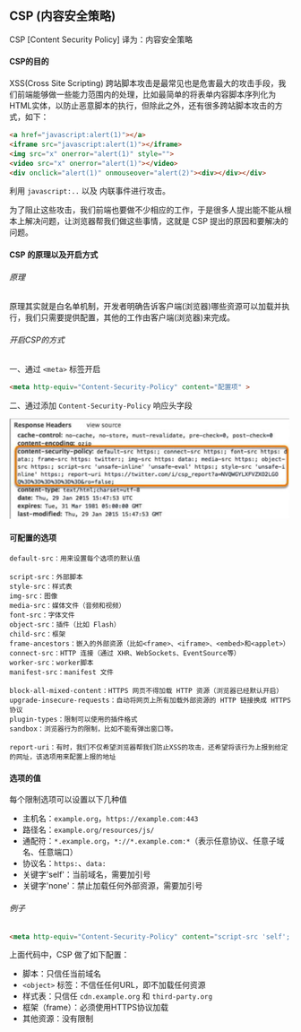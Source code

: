 ## CSP (内容安全策略)

<p class="tip">CSP [Content Security Policy] 译为：内容安全策略</p>

#### CSP的目的

XSS(Cross Site Scripting) 跨站脚本攻击是最常见也是危害最大的攻击手段，我们前端能够做一些能力范围内的处理，比如最简单的将表单内容脚本序列化为HTML实体，以防止恶意脚本的执行，但除此之外，还有很多跨站脚本攻击的方式，如下：

```html
<a href="javascript:alert(1)"></a>
<iframe src="javascript:alert(1)"></iframe>
<img src="x" onerror="alert(1)" style="">
<video src="x" onerror="alert(1)"></video>
<div onclick="alert(1)" onmouseover="alert(2)"><div></div></div>
```

利用 `javascript:..` 以及 内联事件进行攻击。

为了阻止这些攻击，我们前端也要做不少相应的工作，于是很多人提出能不能从根本上解决问题，让浏览器帮我们做这些事情，这就是 CSP 提出的原因和要解决的问题。

#### CSP 的原理以及开启方式

###### 原理

原理其实就是白名单机制，开发者明确告诉客户端(浏览器)哪些资源可以加载并执行，我们只需要提供配置，其他的工作由客户端(浏览器)来完成。

###### 开启CSP的方式

一、通过 `<meta>` 标签开启

```html
<meta http-equiv="Content-Security-Policy" content="配置项" >
```

二、通过添加 `Content-Security-Policy` 响应头字段

<img src="/img/csp.png" width="500" />

#### 可配置的选项

```
default-src：用来设置每个选项的默认值

script-src：外部脚本
style-src：样式表
img-src：图像
media-src：媒体文件（音频和视频）
font-src：字体文件
object-src：插件（比如 Flash）
child-src：框架
frame-ancestors：嵌入的外部资源（比如<frame>、<iframe>、<embed>和<applet>）
connect-src：HTTP 连接（通过 XHR、WebSockets、EventSource等）
worker-src：worker脚本
manifest-src：manifest 文件

block-all-mixed-content：HTTPS 网页不得加载 HTTP 资源（浏览器已经默认开启）
upgrade-insecure-requests：自动将网页上所有加载外部资源的 HTTP 链接换成 HTTPS 协议
plugin-types：限制可以使用的插件格式
sandbox：浏览器行为的限制，比如不能有弹出窗口等。

report-uri：有时，我们不仅希望浏览器帮我们防止XSS的攻击，还希望将该行为上报到给定的网址，该选项用来配置上报的地址
```

#### 选项的值

每个限制选项可以设置以下几种值

* 主机名：`example.org`，`https://example.com:443`
* 路径名：`example.org/resources/js/`
* 通配符：`*.example.org`，`*://*.example.com:*`（表示任意协议、任意子域名、任意端口）
* 协议名：`https:`、`data:`
* 关键字'self'：当前域名，需要加引号
* 关键字'none'：禁止加载任何外部资源，需要加引号

###### 例子

```html
<meta http-equiv="Content-Security-Policy" content="script-src 'self'; object-src 'none'; style-src cdn.example.org third-party.org; child-src https:">
```

上面代码中，CSP 做了如下配置：

* 脚本：只信任当前域名
* `<object>` 标签：不信任任何URL，即不加载任何资源
* 样式表：只信任 `cdn.example.org` 和 `third-party.org`
* 框架（frame）：必须使用HTTPS协议加载
* 其他资源：没有限制